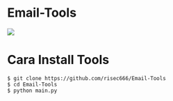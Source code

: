 # Email-Tools

<img src="https://a.top4top.io/p_2352vkb060.jpg"/> 


# Cara Install Tools
```
$ git clone https://github.com/risec666/Email-Tools
$ cd Email-Tools
$ python main.py
```
